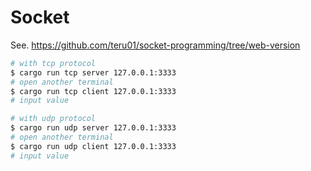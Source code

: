 # Socket

See. https://github.com/teru01/socket-programming/tree/web-version

```sh
# with tcp protocol
$ cargo run tcp server 127.0.0.1:3333
# open another terminal
$ cargo run tcp client 127.0.0.1:3333
# input value

# with udp protocol
$ cargo run udp server 127.0.0.1:3333
# open another terminal
$ cargo run udp client 127.0.0.1:3333
# input value
```
